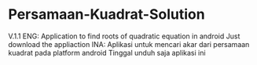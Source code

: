 # Persamaan-Kuadrat-Solution
V.1.1
ENG:
Application to find roots of quadratic equation in android
Just download the appliaction
INA:
Aplikasi untuk mencari akar dari persamaan kuadrat pada platform android
Tinggal unduh saja aplikasi ini

